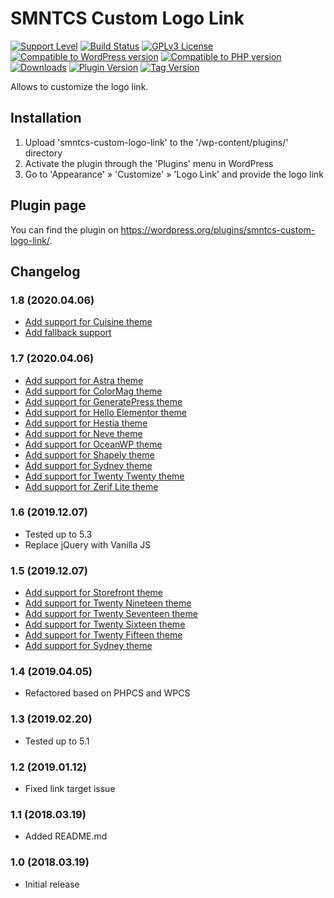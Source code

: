 # SMNTCS Custom Logo Link

[![Support Level](https://img.shields.io/badge/support-active-green.svg)](#support-level)
[![Build Status](https://api.travis-ci.com/nielslange/smntcs-custom-logo-link.svg?branch=master)](https://api.travis-ci.com/nielslange/smntcs-custom-logo-link)
[![GPLv3 License](https://img.shields.io/github/license/nielslange/smntcs-custom-logo-link.svg)](https://www.gnu.org/licenses/gpl.html)
[![Compatible to WordPress version](https://plugintests.com/plugins/smntcs-custom-logo-link/wp-badge.svg)](https://plugintests.com/plugins/smntcs-custom-logo-link/latest)
[![Compatible to PHP version](https://plugintests.com/plugins/smntcs-custom-logo-link/php-badge.svg)](https://plugintests.com/plugins/smntcs-custom-logo-link/latest)
[![Downloads](https://img.shields.io/wordpress/plugin/dt/smntcs-custom-logo-link.svg)](https://wordpress.org/plugins/smntcs-custom-logo-link/)
[![Plugin Version](https://img.shields.io/wordpress/plugin/v/smntcs-custom-logo-link.svg)](https://wordpress.org/plugins/smntcs-custom-logo-link/)
[![Tag Version](https://img.shields.io/github/tag/nielslange/smntcs-custom-logo-link.svg)](https://wordpress.org/plugins/smntcs-custom-logo-link/)

Allows to customize the logo link.

## Installation

1. Upload 'smntcs-custom-logo-link' to the '/wp-content/plugins/' directory
2. Activate the plugin through the 'Plugins' menu in WordPress
3. Go to 'Appearance' » 'Customize' » 'Logo Link' and provide the logo link

## Plugin page

You can find the plugin on https://wordpress.org/plugins/smntcs-custom-logo-link/.

## Changelog

### 1.8 (2020.04.06)
* [Add support for Cuisine theme](https://github.com/nielslange/smntcs-custom-logo-link/issues/7)
* [Add fallback support](https://github.com/nielslange/smntcs-custom-logo-link/issues/7)

### 1.7 (2020.04.06)
* [Add support for Astra theme](https://github.com/nielslange/smntcs-custom-logo-link/issues/5)
* [Add support for ColorMag theme](https://github.com/nielslange/smntcs-custom-logo-link/issues/5)
* [Add support for GeneratePress theme](https://github.com/nielslange/smntcs-custom-logo-link/issues/5)
* [Add support for Hello Elementor theme](https://github.com/nielslange/smntcs-custom-logo-link/issues/5)
* [Add support for Hestia theme](https://github.com/nielslange/smntcs-custom-logo-link/issues/5)
* [Add support for Neve theme](https://github.com/nielslange/smntcs-custom-logo-link/issues/5)
* [Add support for OceanWP theme](https://github.com/nielslange/smntcs-custom-logo-link/issues/5)
* [Add support for Shapely theme](https://github.com/nielslange/smntcs-custom-logo-link/issues/5)
* [Add support for Sydney theme](https://github.com/nielslange/smntcs-custom-logo-link/issues/5)
* [Add support for Twenty Twenty theme](https://github.com/nielslange/smntcs-custom-logo-link/issues/5)
* [Add support for Zerif Lite theme](https://github.com/nielslange/smntcs-custom-logo-link/issues/5)

### 1.6 (2019.12.07)
* Tested up to 5.3
* Replace jQuery with Vanilla JS

### 1.5 (2019.12.07)
* [Add support for Storefront theme](https://github.com/nielslange/smntcs-custom-logo-link/issues/2)
* [Add support for Twenty Nineteen theme](https://github.com/nielslange/smntcs-custom-logo-link/issues/2)
* [Add support for Twenty Seventeen theme](https://github.com/nielslange/smntcs-custom-logo-link/issues/2)
* [Add support for Twenty Sixteen theme](https://github.com/nielslange/smntcs-custom-logo-link/issues/2)
* [Add support for Twenty Fifteen theme](https://github.com/nielslange/smntcs-custom-logo-link/issues/2)
* [Add support for Sydney theme](https://github.com/nielslange/smntcs-custom-logo-link/issues/2)

### 1.4 (2019.04.05)
* Refactored based on PHPCS and WPCS

### 1.3 (2019.02.20)
* Tested up to 5.1

### 1.2 (2019.01.12)
* Fixed link target issue

### 1.1 (2018.03.19)
* Added README.md

### 1.0 (2018.03.19)
* Initial release
